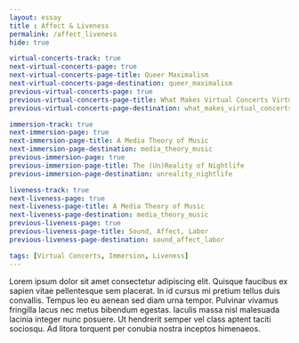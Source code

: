 ```yaml
--- 
layout: essay
title : Affect & Liveness
permalink: /affect_liveness
hide: true

virtual-concerts-track: true
next-virtual-concerts-page: true
next-virtual-concerts-page-title: Queer Maximalism
next-virtual-concerts-page-destination: queer_maximalism
previous-virtual-concerts-page: true
previous-virtual-concerts-page-title: What Makes Virtual Concerts Virtual?
previous-virtual-concerts-page-destination: what_makes_virtual_concerts

immersion-track: true
next-immersion-page: true
next-immersion-page-title: A Media Theory of Music
next-immersion-page-destination: media_theory_music
previous-immersion-page: true
previous-immersion-page-title: The (Un)Reality of Nightlife
previous-immersion-page-destination: unreality_nightlife

liveness-track: true
next-liveness-page: true
next-liveness-page-title: A Media Theory of Music
next-liveness-page-destination: media_theory_music
previous-liveness-page: true
previous-liveness-page-title: Sound, Affect, Labor
previous-liveness-page-destination: sound_affect_labor

tags: [Virtual Concerts, Immersion, Liveness]
---
```


Lorem ipsum dolor sit amet consectetur adipiscing elit. Quisque faucibus ex sapien vitae pellentesque sem placerat. In id cursus mi pretium tellus duis convallis. Tempus leo eu aenean sed diam urna tempor. Pulvinar vivamus fringilla lacus nec metus bibendum egestas. Iaculis massa nisl malesuada lacinia integer nunc posuere. Ut hendrerit semper vel class aptent taciti sociosqu. Ad litora torquent per conubia nostra inceptos himenaeos.
